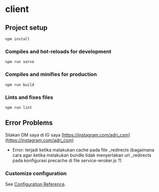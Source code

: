 # client

## Project setup

```
npm install
```

### Compiles and hot-reloads for development

```
npm run serve
```

### Compiles and minifies for production

```
npm run build
```

### Lints and fixes files

```
npm run lint
```

## Error Problems

Silakan DM saya di IG saya [https://instagram.com/adri_csm](https://instagram.com/adri_csm)

<ul>
<li>Error: terjadi ketika malakukan cache pada file _redirects (bagaimana cara agar ketika melakukan bundle tidak menyertakan url _redirects pada konfigurasi precache di file service-wroker.js ?)</li>
</ul>

### Customize configuration

See [Configuration Reference](https://cli.vuejs.org/config/).
